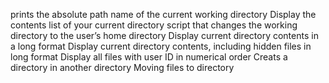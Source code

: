 prints the absolute path name of the current working directory
Display the contents list of your current directory
script that changes the working directory to the user’s home directory
Display current directory contents in a long format
Display current directory contents, including hidden files in long format
Display all files with user ID in numerical order
Creats a directory in another directory
Moving files to directory
